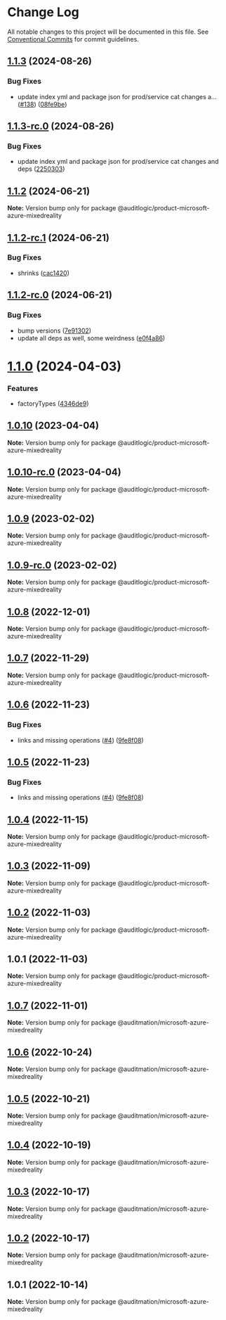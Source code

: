 # Change Log

All notable changes to this project will be documented in this file.
See [Conventional Commits](https://conventionalcommits.org) for commit guidelines.

## [1.1.3](https://github.com/auditlogic/product/compare/@auditlogic/product-microsoft-azure-mixedreality@1.1.2...@auditlogic/product-microsoft-azure-mixedreality@1.1.3) (2024-08-26)


### Bug Fixes

* update index yml and package json for prod/service cat changes a… ([#138](https://github.com/auditlogic/product/issues/138)) ([08fe9be](https://github.com/auditlogic/product/commit/08fe9beb1c8457462a19bc69caa02e6212d97e1a))





## [1.1.3-rc.0](https://github.com/auditlogic/product/compare/@auditlogic/product-microsoft-azure-mixedreality@1.1.2...@auditlogic/product-microsoft-azure-mixedreality@1.1.3-rc.0) (2024-08-26)


### Bug Fixes

* update index yml and package json for prod/service cat changes and deps ([2250303](https://github.com/auditlogic/product/commit/225030363a363608240135b7ebed386b28f01e4b))





## [1.1.2](https://github.com/auditlogic/product/compare/@auditlogic/product-microsoft-azure-mixedreality@1.1.2-rc.1...@auditlogic/product-microsoft-azure-mixedreality@1.1.2) (2024-06-21)

**Note:** Version bump only for package @auditlogic/product-microsoft-azure-mixedreality





## [1.1.2-rc.1](https://github.com/auditlogic/product/compare/@auditlogic/product-microsoft-azure-mixedreality@1.1.2-rc.0...@auditlogic/product-microsoft-azure-mixedreality@1.1.2-rc.1) (2024-06-21)


### Bug Fixes

* shrinks ([cac1420](https://github.com/auditlogic/product/commit/cac14200fefcd8183ab69fe89a47bd3f70f563e9))





## [1.1.2-rc.0](https://github.com/auditlogic/product/compare/@auditlogic/product-microsoft-azure-mixedreality@1.1.0...@auditlogic/product-microsoft-azure-mixedreality@1.1.2-rc.0) (2024-06-21)


### Bug Fixes

* bump versions ([7e91302](https://github.com/auditlogic/product/commit/7e913023b8b312150ed7762c32fbbe616be71de5))
* update all deps as well, some weirdness ([e0f4a86](https://github.com/auditlogic/product/commit/e0f4a864714e2d3de6bbf3da014d5312fe53be2f))





# [1.1.0](https://github.com/auditlogic/product/compare/@auditlogic/product-microsoft-azure-mixedreality@1.0.10...@auditlogic/product-microsoft-azure-mixedreality@1.1.0) (2024-04-03)


### Features

* factoryTypes ([4346de9](https://github.com/auditlogic/product/commit/4346de92693aee892fccf725338ffc7b80ab182b))





## [1.0.10](https://github.com/auditlogic/product/compare/@auditlogic/product-microsoft-azure-mixedreality@1.0.9...@auditlogic/product-microsoft-azure-mixedreality@1.0.10) (2023-04-04)

**Note:** Version bump only for package @auditlogic/product-microsoft-azure-mixedreality





## [1.0.10-rc.0](https://github.com/auditlogic/product/compare/@auditlogic/product-microsoft-azure-mixedreality@1.0.9...@auditlogic/product-microsoft-azure-mixedreality@1.0.10-rc.0) (2023-04-04)

**Note:** Version bump only for package @auditlogic/product-microsoft-azure-mixedreality





## [1.0.9](https://github.com/auditlogic/product/compare/@auditlogic/product-microsoft-azure-mixedreality@1.0.8...@auditlogic/product-microsoft-azure-mixedreality@1.0.9) (2023-02-02)

**Note:** Version bump only for package @auditlogic/product-microsoft-azure-mixedreality





## [1.0.9-rc.0](https://github.com/auditlogic/product/compare/@auditlogic/product-microsoft-azure-mixedreality@1.0.8...@auditlogic/product-microsoft-azure-mixedreality@1.0.9-rc.0) (2023-02-02)

**Note:** Version bump only for package @auditlogic/product-microsoft-azure-mixedreality





## [1.0.8](https://github.com/auditlogic/product/compare/@auditlogic/product-microsoft-azure-mixedreality@1.0.7...@auditlogic/product-microsoft-azure-mixedreality@1.0.8) (2022-12-01)

**Note:** Version bump only for package @auditlogic/product-microsoft-azure-mixedreality





## [1.0.7](https://github.com/auditlogic/product/compare/@auditlogic/product-microsoft-azure-mixedreality@1.0.6...@auditlogic/product-microsoft-azure-mixedreality@1.0.7) (2022-11-29)

**Note:** Version bump only for package @auditlogic/product-microsoft-azure-mixedreality





## [1.0.6](https://github.com/auditlogic/product/compare/@auditlogic/product-microsoft-azure-mixedreality@1.0.4...@auditlogic/product-microsoft-azure-mixedreality@1.0.6) (2022-11-23)


### Bug Fixes

* links and missing operations ([#4](https://github.com/auditlogic/product/issues/4)) ([9fe8f08](https://github.com/auditlogic/product/commit/9fe8f08fe7c57fdb79f991ac35bd6ac2e7dcad38))





## [1.0.5](https://github.com/auditlogic/product/compare/@auditlogic/product-microsoft-azure-mixedreality@1.0.4...@auditlogic/product-microsoft-azure-mixedreality@1.0.5) (2022-11-23)


### Bug Fixes

* links and missing operations ([#4](https://github.com/auditlogic/product/issues/4)) ([9fe8f08](https://github.com/auditlogic/product/commit/9fe8f08fe7c57fdb79f991ac35bd6ac2e7dcad38))





## [1.0.4](https://github.com/auditlogic/product/compare/@auditlogic/product-microsoft-azure-mixedreality@1.0.3...@auditlogic/product-microsoft-azure-mixedreality@1.0.4) (2022-11-15)

**Note:** Version bump only for package @auditlogic/product-microsoft-azure-mixedreality





## [1.0.3](https://github.com/auditlogic/product/compare/@auditlogic/product-microsoft-azure-mixedreality@1.0.2...@auditlogic/product-microsoft-azure-mixedreality@1.0.3) (2022-11-09)

**Note:** Version bump only for package @auditlogic/product-microsoft-azure-mixedreality





## [1.0.2](https://github.com/auditlogic/product/compare/@auditlogic/product-microsoft-azure-mixedreality@1.0.1...@auditlogic/product-microsoft-azure-mixedreality@1.0.2) (2022-11-03)

**Note:** Version bump only for package @auditlogic/product-microsoft-azure-mixedreality





## 1.0.1 (2022-11-03)

**Note:** Version bump only for package @auditlogic/product-microsoft-azure-mixedreality





## [1.0.7](https://github.com/auditmation/store-content/compare/@auditmation/microsoft-azure-mixedreality@1.0.6...@auditmation/microsoft-azure-mixedreality@1.0.7) (2022-11-01)

**Note:** Version bump only for package @auditmation/microsoft-azure-mixedreality





## [1.0.6](https://github.com/auditmation/store-content/compare/@auditmation/microsoft-azure-mixedreality@1.0.5...@auditmation/microsoft-azure-mixedreality@1.0.6) (2022-10-24)

**Note:** Version bump only for package @auditmation/microsoft-azure-mixedreality





## [1.0.5](https://github.com/auditmation/store-content/compare/@auditmation/microsoft-azure-mixedreality@1.0.4...@auditmation/microsoft-azure-mixedreality@1.0.5) (2022-10-21)

**Note:** Version bump only for package @auditmation/microsoft-azure-mixedreality





## [1.0.4](https://github.com/auditmation/store-content/compare/@auditmation/microsoft-azure-mixedreality@1.0.3...@auditmation/microsoft-azure-mixedreality@1.0.4) (2022-10-19)

**Note:** Version bump only for package @auditmation/microsoft-azure-mixedreality





## [1.0.3](https://github.com/auditmation/store-content/compare/@auditmation/microsoft-azure-mixedreality@1.0.2...@auditmation/microsoft-azure-mixedreality@1.0.3) (2022-10-17)

**Note:** Version bump only for package @auditmation/microsoft-azure-mixedreality





## [1.0.2](https://github.com/auditmation/store-content/compare/@auditmation/microsoft-azure-mixedreality@1.0.1...@auditmation/microsoft-azure-mixedreality@1.0.2) (2022-10-17)

**Note:** Version bump only for package @auditmation/microsoft-azure-mixedreality





## 1.0.1 (2022-10-14)

**Note:** Version bump only for package @auditmation/microsoft-azure-mixedreality
